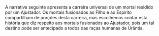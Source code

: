 ﻿A narrativa seguinte apresenta a carreira universal de um mortal residido por um Ajustador. Os mortais fusionados ao Filho e ao Espírito compartilham de porções desta carreira, mas escolhemos contar esta história que diz respeito aos mortais fusionados ao Ajustador, pois um tal destino pode ser antecipado a todos das raças humanas de Urântia.
